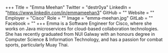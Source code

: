 +++
Title = "Emma Meehan"
Twitter = "destr0ya"
LinkedIn = "https://www.linkedin.com/in/emmameehan3"
GitHub = ""
Website = ""
Employer = "Cisco"
Role = ""
Image = "emma-meehan.jpg"
GitLab = ""
Facebook = ""
+++
Emma is a Software Engineer for Cisco, where she works on Java microservices for cloud-based 
collaboration technologies. She has recently graduated from NUI Galway with an honours degree 
in Computer Science &amp; Information Technology, and has a passion for combat sports, 
particularly Muay Thai.
